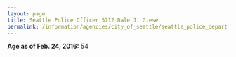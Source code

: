 ```yaml
---
layout: page
title: Seattle Police Officer 5712 Dale J. Giese
permalink: /information/agencies/city_of_seattle/seattle_police_department/copbook/5712/
---
```


**Age as of Feb. 24, 2016:** 54
